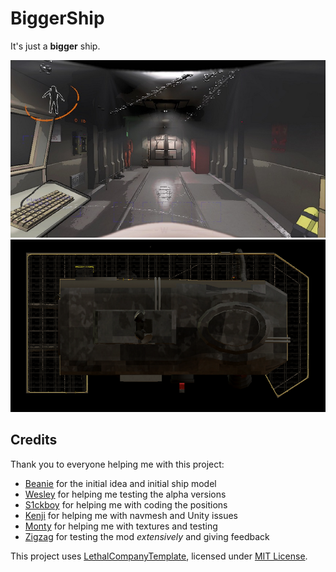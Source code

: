 # BiggerShip

It's just a **bigger** ship.

<img src="https://raw.githubusercontent.com/AndreyMrovol/LethalBiggerShip/refs/heads/main/ShipInside.png" style="width: 600px" />

<img src="https://raw.githubusercontent.com/AndreyMrovol/LethalBiggerShip/refs/heads/main/ShipOutside.png" style="width: 600px" />

## Credits

Thank you to everyone helping me with this project:

- [Beanie](https://thunderstore.io/c/lethal-company/p/Beaniebe/) for the initial idea and initial ship model
- [Wesley](https://thunderstore.io/c/lethal-company/p/Magic_Wesley/) for helping me testing the alpha versions
- [S1ckboy](https://thunderstore.io/c/lethal-company/p/s1ckboy/) for helping me with coding the positions
- [Kenji](https://thunderstore.io/c/lethal-company/p/rectorado/) for helping me with navmesh and Unity issues
- [Monty](https://thunderstore.io/c/lethal-company/p/super_fucking_cool_and_badass_team/Biodiversity/) for helping me with textures and testing
- [Zigzag](https://thunderstore.io/c/lethal-company/p/Zigzag/) for testing the mod _extensively_ and giving feedback

This project uses [LethalCompanyTemplate](https://github.com/LethalCompany/LethalCompanyTemplate), licensed under [MIT License](https://github.com/LethalCompany/LethalCompanyTemplate/blob/main/LICENSE).
